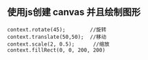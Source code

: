 ## 使用js创建 canvas 并且绘制图形
```
context.rotate(45);        //旋转
context.translate(50,50);  //移动
context.scale(2, 0.5);      //缩放
context.fillRect(0, 0, 200, 200)
```